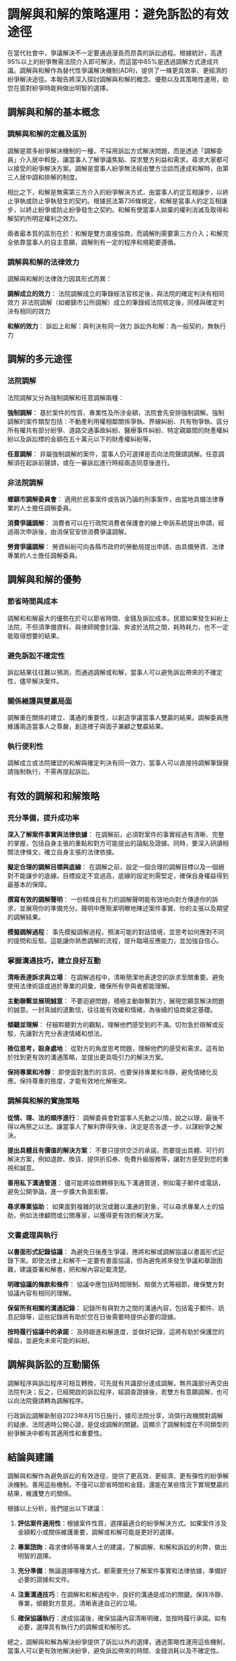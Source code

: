 # 調解與和解的策略運用：避免訴訟的有效途徑

在當代社會中，爭議解決不一定要通過漫長而昂貴的訴訟過程。根據統計，高達95%以上的紛爭無需法院介入即可解決，而這當中85%是透過調解方式達成共識。調解與和解作為替代性爭議解決機制(ADR)，提供了一條更具效率、更經濟的紛爭解決途徑。本報告將深入探討調解與和解的概念、優勢以及其策略性運用，助您在面對紛爭時能夠做出明智的選擇。

## 調解與和解的基本概念

### 調解與和解的定義及區別

調解是眾多紛爭解決機制的一種，不採用訴訟方式解決問題，而是透過「調解委員」介入居中斡旋，讓當事人了解爭議焦點、探求雙方利益和需求，尋求大家都可以接受的紛爭解決方案。調解是當事人紛爭無法經由雙方洽談而達成和解時，由第三人居中調和排解的制度。

相比之下，和解是無需第三方介入的紛爭解決方式，由當事人約定互相讓步，以終止爭執或防止爭執發生的契約。根據民法第736條規定，和解是當事人約定互相讓步，以終止紛爭或防止紛爭發生之契約。和解有使當事人拋棄的權利消滅及取得和解契約所明定權利之效力。

兩者最本質的區別在於：和解是雙方直接協商，而調解則需要第三方介入；和解完全依靠當事人的自主意願，調解則有一定的程序和規範要遵循。

### 調解與和解的法律效力

調解與和解的法律效力因其形式而異：

**調解成立的效力**：
法院調解成立的筆錄經法官核定後，與法院的確定判決有相同效力
非法院調解（如鄉鎮市公所調解）成立的筆錄經法院核定後，同樣與確定判決有相同的效力

**和解的效力**：
訴訟上和解：與判決有同一效力
訴訟外和解：為一般契約，無執行力

## 調解的多元途徑

### 法院調解

法院調解又分為強制調解和任意調解兩種：

**強制調解**：
基於案件的性質、專業性及所涉金額，法院會先安排強制調解。強制調解的案件類型包括：不動產利用權相鄰關係爭執、界線糾紛、共有物爭執、區分所有權共有部分紛爭、道路交通事故糾紛、醫療事件糾紛、特定親屬間的財產權糾紛以及訴訟標的金額在五十萬元以下的財產權糾紛等。

**任意調解**：
非屬強制調解的案件，當事人仍可選擇是否向法院聲請調解。任意調解須在起訴前聲請，或在一審訴訟進行時經兩造同意後進行。

### 非法院調解

**鄉鎮市調解委員會**：
適用於民事案件或告訴乃論的刑事案件，由當地具備法律專業的人士擔任調解委員。

**消費爭議調解**：
消費者可以在行政院消費者保護會的線上申訴系統提出申請，經過兩次申訴後，由消保官安排消費爭議調解。

**勞資爭議調解**：
勞資糾紛可向各縣市政府的勞動局提出申請，由具備勞資、法律專業的人士擔任調解委員。

## 調解與和解的優勢

### 節省時間與成本

調解和和解最大的優勢在於可以節省時間、金錢及訴訟成本。民眾如果發生糾紛上法院，不但須準備資料、與律師開會討論、奔波於法院之間，耗時耗力，也不一定能取得想要的結果。

### 避免訴訟不確定性

訴訟結果往往難以預測，而通過調解或和解，當事人可以避免訴訟帶來的不確定性，儘早解決案件。

### 關係維護與雙贏局面

調解重在關係的建立、溝通的重要性，以創造爭議當事人雙贏的結果。調解委員應維護兩造當事人之尊嚴，創造裡子與面子兼顧之雙贏結果。

### 執行便利性

調解成立或法院確認的和解與確定判決有同一效力，當事人可以直接持調解筆錄聲請強制執行，不需再提起訴訟。

## 有效的調解和和解策略

### 充分準備，提升成功率

**深入了解案件事實與法律依據**：
在調解前，必須對案件的事實經過有清晰、完整的掌握，包括自身主張的重點和對方可能提出的論點及證據。同時，要深入研讀相關法律條文，確立自身主張的法律依據。

**擬定合理的調解目標與底線**：
在調解之前，設定一個合理的調解目標以及一個絕對不能讓步的底線。目標設定不宜過高，底線的設定則需堅定，確保自身權益得到最基本的保障。

**撰寫有效的調解聲明**：
一份精煉且有力的調解聲明能有效地向對方傳達你的訴求，並展現你的準備充分。聲明中應簡潔明瞭地陳述案件事實、你的主張以及期望的調解結果。

**模擬調解過程**：
事先模擬調解過程，預演可能的對話情境，並思考如何應對不同的提問和反駁。這能讓你熟悉調解的流程，提升臨場反應能力，並加強自信心。

### 掌握溝通技巧，建立良好互動

**清晰表達訴求與立場**：
在調解過程中，清晰簡潔地表達您的訴求至關重要。避免使用法律術語或過於專業的詞彙，確保所有參與者都能理解。

**主動聯繫並展現誠意**：
不要迴避問題，積極主動聯繫對方，展現您願意解決問題的誠意。一封真誠的道歉信，往往能有效緩和情緒，為後續的協商奠定基礎。

**傾聽並理解**：
仔細聆聽對方的觀點，理解他們感受到的不滿。切勿急於辯解或反駁，先讓對方充分表達情緒和想法。

**換位思考，設身處地**：
從對方的角度思考問題，理解他們的感受和需求。這有助於找到更有效的溝通策略，並提出更具吸引力的解決方案。

**保持專業和冷靜**：
即使面對激烈的言詞，也要保持專業和冷靜，避免情緒化反應。保持尊重的態度，才能有效地化解衝突。

### 調解與和解的實施策略

**從情、理、法的順序進行**：
調解委員會對當事人先動之以情，說之以理，最後不得以再祭之以法。讓當事人了解利弊得失後，決定是否各退一步，以謀紛爭之解決。

**提出具體且有價值的解決方案**：
不要只提供空泛的承諾，而要提出具體、可行的解決方案，例如退款、換貨、提供折扣券、免費升級服務等，讓對方感受到您的重視和誠意。

**善用私下溝通管道**：
儘可能將協商轉移到私下溝通管道，例如電子郵件或電話，避免公開爭論，進一步擴大負面影響。

**尋求專業協助**：
如果面對複雜的狀況或難以溝通的對象，可以尋求專業人士的協助，例如法律顧問或公關專家，以獲得更有效的解決方案。

### 文書處理與執行

**以書面形式記錄協議**：
為避免日後產生爭議，應將和解或調解協議以書面形式記錄下來。即使法律上和解不一定要有書面協議，但為避免將來發生爭議和舉證困難，建議簽署和解書，把和解內容記載清楚。

**明確協議的條款和條件**：
協議中應包括時間限制、賠償方式等細節，確保雙方對協議內容有相同的理解。

**保留所有相關的溝通記錄**：
記錄所有與對方之間的溝通內容，包括電子郵件、訊息記錄等，這些記錄將有助於您在日後需要時提供必要的證據。

**按時履行協議中的承諾**：
及時跟進和解進度，並做好記錄，這將有助於保護您的權益，並避免未來可能的糾紛。

## 調解與訴訟的互動關係

調解程序與訴訟程序可相互轉換，可先就有共識部分達成調解，無共識部分再交由法院判決；反之，已經開啟的訴訟程序，經調查證據後，若雙方有意願調解，也可以向法院聲請轉為調解程序。

行政訴訟調解新制自2023年8月15日施行，據司法院分享，消弭行政機關對調解的疑慮、法院適時公開心證，是促成調解的關鍵。這顯示了調解制度在不同類型的紛爭解決中都有其適用性和重要性。

## 結論與建議

調解與和解作為避免訴訟的有效途徑，提供了更高效、更經濟、更有彈性的紛爭解決機制。善用這些機制，不僅可以節省時間和金錢，還能在某些情況下實現雙贏的結果，維護雙方的關係。

根據以上分析，我們提出以下建議：

1. **評估案件適用性**：根據案件性質，選擇最適合的紛爭解決方式。如果案件涉及金額較小或關係維護重要，調解或和解可能是更好的選擇。

2. **專業諮詢**：尋求律師等專業人士的建議，了解調解、和解和訴訟的利弊，做出明智的選擇。

3. **充分準備**：無論選擇哪種方式，都需要充分了解案件事實和法律依據，準備好必要的證據和文件。

4. **注重溝通技巧**：在調解和和解過程中，良好的溝通是成功的關鍵。保持冷靜、專業，傾聽對方意見，清晰表達自己的立場。

5. **確保協議執行**：達成協議後，確保協議內容清晰明確，並按時履行承諾。如有必要，選擇具有執行力的調解或和解形式。

總之，調解與和解為解決紛爭提供了訴訟以外的選擇，通過策略性運用這些機制，當事人可以更有效地解決紛爭，避免訴訟帶來的時間、金錢消耗以及不確定性。